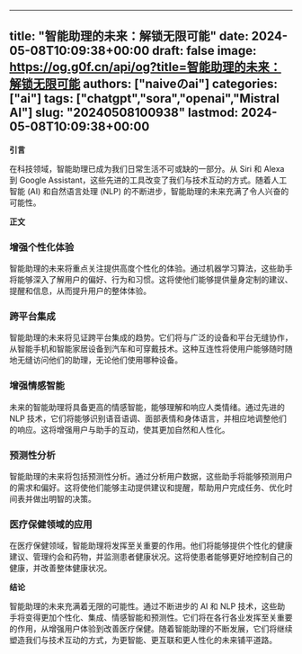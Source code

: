 
---
title: "智能助理的未来：解锁无限可能"
date: 2024-05-08T10:09:38+00:00
draft: false
image: https://og.g0f.cn/api/og?title=智能助理的未来：解锁无限可能
authors: ["naiveのai"]
categories: ["ai"]
tags: ["chatgpt","sora","openai","Mistral AI"]
slug: "20240508100938"
lastmod: 2024-05-08T10:09:38+00:00
---
**引言**

在科技领域，智能助理已成为我们日常生活不可或缺的一部分。从 Siri 和 Alexa 到 Google Assistant，这些先进的工具改变了我们与技术互动的方式。随着人工智能 (AI) 和自然语言处理 (NLP) 的不断进步，智能助理的未来充满了令人兴奋的可能性。

**正文**

### 增强个性化体验

智能助理的未来将重点关注提供高度个性化的体验。通过机器学习算法，这些助手将能够深入了解用户的偏好、行为和习惯。这将使他们能够提供量身定制的建议、提醒和信息，从而提升用户的整体体验。

### 跨平台集成

智能助理的未来将见证跨平台集成的趋势。它们将与广泛的设备和平台无缝协作，从智能手机和智能家居设备到汽车和可穿戴技术。这种互连性将使用户能够随时随地无缝访问他们的助理，无论他们使用哪种设备。

### 增强情感智能

未来的智能助理将具备更高的情感智能，能够理解和响应人类情绪。通过先进的 NLP 技术，它们将能够识别语音语调、面部表情和身体语言，并相应地调整他们的响应。这将增强用户与助手的互动，使其更加自然和人性化。

### 预测性分析

智能助理的未来将包括预测性分析。通过分析用户数据，这些助手将能够预测用户的需求和偏好。这将使他们能够主动提供建议和提醒，帮助用户完成任务、优化时间表并做出明智的决策。

### 医疗保健领域的应用

在医疗保健领域，智能助理将发挥至关重要的作用。他们将能够提供个性化的健康建议、管理约会和药物，并监测患者健康状况。这将使患者能够更好地控制自己的健康，并改善整体健康状况。

**结论**

智能助理的未来充满着无限的可能性。通过不断进步的 AI 和 NLP 技术，这些助手将变得更加个性化、集成、情感智能和预测性。它们将在各行各业发挥至关重要的作用，从增强用户体验到改善医疗保健。随着智能助理的不断发展，它们将继续塑造我们与技术互动的方式，为更智能、更互联和更人性化的未来铺平道路。